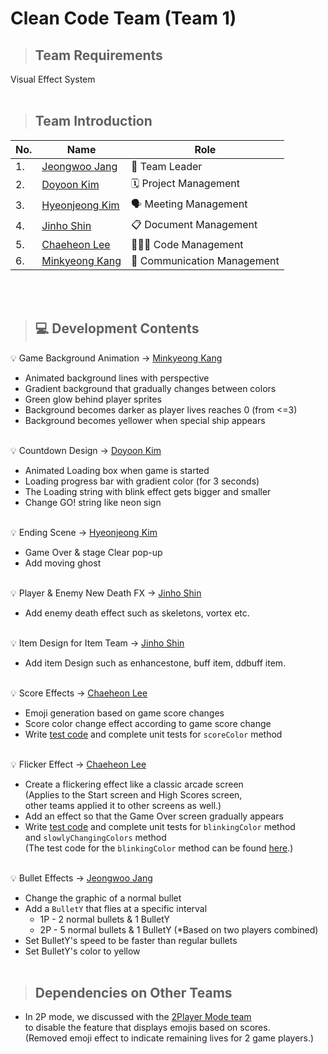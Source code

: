 # Clean Code Team (Team 1)

> ## Team Requirements
Visual Effect System
<br><br>

> ## Team Introduction
|No.| Name     | Role |
|---------|-------------------------|-----------|
|1. |[Jeongwoo Jang](https://github.com/jeongwoo903/jang_jeongwoo)|👑 Team Leader|
|2. |[Doyoon Kim](https://github.com/doyoon323/doyoon323.git)|🗓️ Project Management| 
|3. |[Hyeonjeong Kim](https://github.com/258xsw/258xsw)|🗣️ Meeting Management|
|4. |[Jinho Shin](https://github.com/NiceGuy1313/shinjinho)|📋 Document Management|
|5. |[Chaeheon Lee](https://github.com/highlees/highlees)|🧑🏻‍💻 Code Management|
|6. |[Minkyeong Kang](https://github.com/alicek0/alicek0)|💬 Communication Management|

<br><br>

> ## 💻 Development Contents

💡 Game Background Animation -> [Minkyeong Kang](https://github.com/alicek0/alicek0)
- Animated background lines with perspective
- Gradient background that gradually changes between colors
- Green glow behind player sprites
- Background becomes darker as player lives reaches 0 (from <=3)
- Background becomes yellower when special ship appears <br></br>

💡 Countdown Design -> [Doyoon Kim](https://github.com/doyoon323/doyoon323.git) 
 - Animated Loading box when game is started
 - Loading progress bar with gradient color (for 3 seconds)
 - The Loading string with blink effect gets bigger and smaller 
 - Change GO! string like neon sign <br><br>
 

💡 Ending Scene -> [Hyeonjeong Kim](https://github.com/258xsw/258xsw)
- Game Over & stage Clear pop-up
- Add moving ghost <br><br>

💡 Player & Enemy New Death FX -> [Jinho Shin](https://github.com/NiceGuy1313/shinjinho)
- Add enemy death effect such as skeletons, vortex etc. <br><br>

💡 Item Design for Item Team -> [Jinho Shin](https://github.com/NiceGuy1313/shinjinho)
- Add item Design such as enhancestone, buff item, ddbuff item. <br><br>

💡 Score Effects -> [Chaeheon Lee](https://github.com/highlees/highlees)
- Emoji generation based on game score changes
- Score color change effect according to game score change
- Write [test code](https://github.com/Clean-Code-Team/Invaders/blob/develop/test/scoreColorTest.java) and complete unit tests for ```scoreColor``` method<br><br>

💡 Flicker Effect -> [Chaeheon Lee](https://github.com/highlees/highlees)
- Create a flickering effect like a classic arcade screen<br>
(Applies to the Start screen and High Scores screen,<br>
other teams applied it to other screens as well.)
- Add an effect so that the Game Over screen gradually appears
- Write [test code](https://github.com/Clean-Code-Team/Invaders/blob/develop/test/slowlyChangingColorsTest.java) and complete unit tests for ```blinkingColor``` method <br>
and ```slowlyChangingColors``` method<br>
(The test code for the ```blinkingColor``` method can be found [here](https://github.com/Clean-Code-Team/Invaders/blob/develop/test/scoreColorTest.java).)
<br><br>

💡 Bullet Effects -> [Jeongwoo Jang](https://github.com/jeongwoo903/jang_jeongwoo)
- Change the graphic of a normal bullet
- Add a ```BulletY``` that flies at a specific interval
    - 1P - 2 normal bullets & 1 BulletY
    - 2P - 5 normal bullets & 1 BulletY (*Based on two players combined)
- Set BulletY's speed to be faster than regular bullets
- Set BulletY's color to yellow <br><br>

> ## Dependencies on Other Teams

- In 2P mode, we discussed with the [2Player Mode team]((https://github.com/Verssae/Invaders/blob/main/requirements/Joyroom.md)) <br> to disable the feature that displays emojis based on scores. <br>
(Removed emoji effect to indicate remaining lives for 2 game players.)
<br></br>
